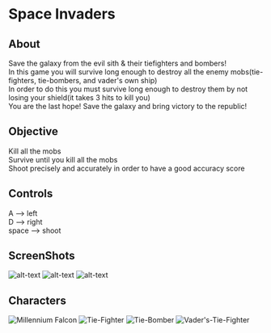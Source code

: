 # Space Invaders

## About

Save the galaxy from the evil sith & their tiefighters and bombers!  
In this game you will survive long enough to destroy all the enemy mobs(tie-fighters, tie-bombers, and vader's own ship)  
In order to do this you must survive long enough to destroy them by not losing your shield(it takes 3 hits to kill you)  
You are the last hope! Save the galaxy and bring victory to the republic!

## Objective

Kill all the mobs  
Survive until you kill all the mobs  
Shoot precisely and accurately in order to have a good accuracy score

## Controls

A --> left  
D --> right  
space --> shoot  

## ScreenShots
![alt-text](https://raw.github.com/TrumpNat1on/SpaceWar/master/images/StartScreen.PNG "Start Screen")
![alt-text](https://raw.github.com/TrumpNat1on/SpaceWar/master/images/MidScreen.PNG "Mid Screen")
![alt-text](https://raw.github.com/TrumpNat1on/SpaceWar/master/images/EndScreen.PNG "End Screen")

## Characters
![Millennium Falcon](https://raw.github.com/TrumpNat1on/SpaceWar/master/images/falcon.PNG "Start Screen")
![Tie-Fighter](https://raw.github.com/TrumpNat1on/SpaceWar/master/images/Tiefighter.PNG "Start Screen")
![Tie-Bomber](https://raw.github.com/TrumpNat1on/SpaceWar/master/images/tie_bomber.PNG "Start Screen")
![Vader's-Tie-Fighter](https://raw.github.com/TrumpNat1on/SpaceWar/master/images/v_tie_fighter.PNG "Start Screen")
